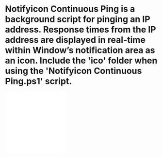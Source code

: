 # Notifyicon Continuous Ping is a background script for pinging an IP address.  Response times from the IP address are displayed in real-time within Window’s notification area as an icon.  Include the 'ico' folder when using the 'Notifyicon Continuous Ping.ps1' script.
![Example Icon](examplev2.gif)
